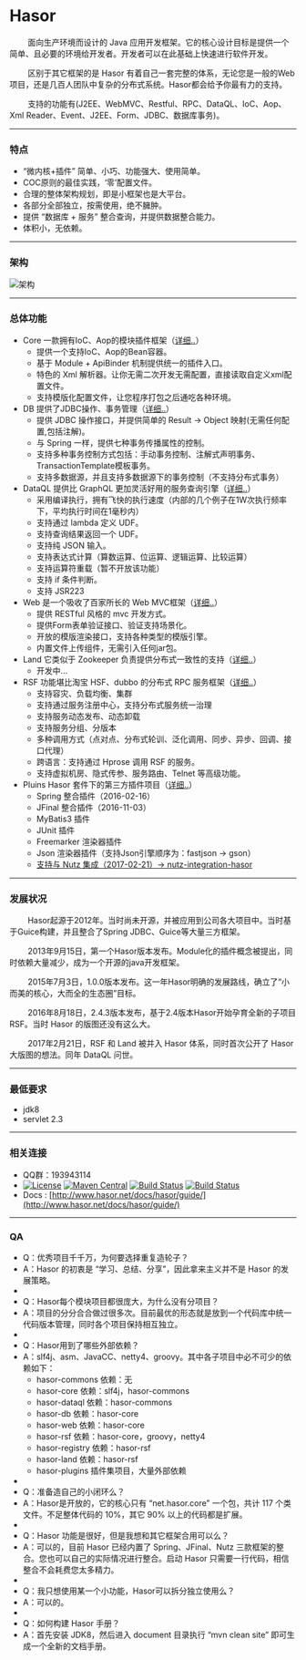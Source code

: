 # Hasor

&emsp;&emsp; 面向生产环境而设计的 Java 应用开发框架。它的核心设计目标是提供一个简单、且必要的环境给开发者。开发者可以在此基础上快速进行软件开发。

&emsp;&emsp; 区别于其它框架的是 Hasor 有着自己一套完整的体系，无论您是一般的Web项目，还是几百人团队中复杂的分布式系统。Hasor都会给予你最有力的支持。

&emsp;&emsp; 支持的功能有(J2EE、WebMVC、Restful、RPC、DataQL、IoC、Aop、Xml Reader、Event、J2EE、Form、JDBC、数据库事务)。

----------
### 特点

- “微内核+插件” 简单、小巧、功能强大、使用简单。
- COC原则的最佳实践，‘零’配置文件。
- 合理的整体架构规划，即是小框架也是大平台。
- 各部分全部独立，按需使用，绝不臃肿。
- 提供 “数据库 + 服务” 整合查询，并提供数据整合能力。
- 体积小，无依赖。

----------
### 架构
![架构](http://files.hasor.net/uploader/20170609/155318/CC2_403A_3BD5_D581.jpg "架构")

----------
### 总体功能

- Core 一款拥有IoC、Aop的模块插件框架（[详细..](hasor-core/README.md)）
    - 提供一个支持IoC、Aop的Bean容器。
    - 基于 Module + ApiBinder 机制提供统一的插件入口。
    - 特色的 Xml 解析器。让你无需二次开发无需配置，直接读取自定义xml配置文件。
    - 支持模版化配置文件，让您程序打包之后通吃各种环境。
- DB 提供了JDBC操作、事务管理（[详细..](hasor-db/README.md)）
    - 提供 JDBC 操作接口，并提供简单的 Result -> Object 映射(无需任何配置,包括注解)。
    - 与 Spring 一样，提供七种事务传播属性的控制。
    - 支持多种事务控制方式包括：手动事务控制、注解式声明事务、TransactionTemplate模板事务。
    - 支持多数据源，并且支持多数据源下的事务控制（不支持分布式事务）
- DataQL 提供比 GraphQL 更加灵活好用的服务查询引擎（[详细..](hasor-dataql/README.md)）
    - 采用编译执行，拥有飞快的执行速度（内部的几个例子在1W次执行频率下，平均执行时间在1毫秒内）
    - 支持通过 lambda 定义 UDF。
    - 支持查询结果返回一个 UDF。
    - 支持纯 JSON 输入。
    - 支持表达式计算（算数运算、位运算、逻辑运算、比较运算）
    - 支持运算符重载（暂不开放该功能）
    - 支持 if 条件判断。
    - 支持 JSR223
- Web 是一个吸收了百家所长的 Web MVC框架（[详细..](hasor-web/README.md)）
    - 提供 RESTful 风格的 mvc 开发方式。
    - 提供Form表单验证接口、验证支持场景化。
    - 开放的模版渲染接口，支持各种类型的模版引擎。
    - 内置文件上传组件，无需引入任何jar包。
- Land 它类似于 Zookeeper 负责提供分布式一致性的支持（[详细..](hasor-land/README.md)）
    - 开发中...
- RSF 功能堪比淘宝 HSF、dubbo 的分布式 RPC 服务框架（[详细..](hasor-rsf/README.md)）
    - 支持容灾、负载均衡、集群
    - 支持通过服务注册中心，支持分布式服务统一治理
    - 支持服务动态发布、动态卸载
    - 支持服务分组、分版本
    - 多种调用方式（点对点、分布式轮训、泛化调用、同步、异步、回调、接口代理）
    - 跨语言：支持通过 Hprose 调用 RSF 的服务。
    - 支持虚拟机房、隐式传参、服务路由、Telnet 等高级功能。
- Pluins Hasor 套件下的第三方插件项目（[详细..](hasor-plugins/README.md)）
    - Spring 整合插件（2016-02-16）
    - JFinal 整合插件（2016-11-03）
    - MyBatis3 插件
    - JUnit 插件
    - Freemarker 渲染器插件
    - Json 渲染器插件（支持Json引擎顺序为：fastjson -> gson）
    - [支持与 Nutz 集成（2017-02-21）-> nutz-integration-hasor](https://github.com/nutzam/nutzmore/tree/master/nutz-integration-hasor)

----------
### 发展状况

&emsp;&emsp; Hasor起源于2012年。当时尚未开源，并被应用到公司各大项目中。当时基于Guice构建，并且整合了Spring JDBC、Guice等大量三方框架。

&emsp;&emsp; 2013年9月15日，第一个Hasor版本发布。Module化的插件概念被提出，同时依赖大量减少，成为一个开源的java开发框架。

&emsp;&emsp; 2015年7月3日，1.0.0版本发布。这一年Hasor明确的发展路线，确立了“小而美的核心，大而全的生态圈”目标。

&emsp;&emsp; 2016年8月18日，2.4.3版本发布，基于2.4版本Hasor开始孕育全新的子项目 RSF。当时 Hasor 的版图还没有这么大。

&emsp;&emsp; 2017年2月21日，RSF 和 Land 被并入 Hasor 体系，同时首次公开了 Hasor 大版图的想法。同年 DataQL 问世。

----------
### 最低要求
* jdk8
* servlet 2.3

----------
### 相关连接
* QQ群：193943114
* [![License](https://img.shields.io/badge/license-Apache%202-4EB1BA.svg)](https://www.apache.org/licenses/LICENSE-2.0.html)
[![Maven Central](https://maven-badges.herokuapp.com/maven-central/net.hasor/hasor-core/badge.svg)](https://maven-badges.herokuapp.com/maven-central/net.hasor/hasor-core)
[![Build Status](https://travis-ci.org/zycgit/hasor.svg?branch=master)](https://travis-ci.org/zycgit/hasor)
[![Build Status](https://travis-ci.org/zycgit/hasor.svg?branch=dev)](https://travis-ci.org/zycgit/hasor)
* Docs : [http://www.hasor.net/docs/hasor/guide/](http://www.hasor.net/docs/hasor/guide/)

----------
### QA
* Q：优秀项目千千万，为何要选择重复造轮子？
* A：Hasor 的初衷是 “学习、总结、分享”，因此拿来主义并不是 Hasor 的发展策略。
* 
* Q：Hasor每个模块项目都很庞大，为什么没有分项目？
* A：项目的分分合合做过很多次。目前最优的形态就是放到一个代码库中统一代码版本管理，同时各个项目保持相互独立。
* 
* Q：Hasor用到了哪些外部依赖？
* A：slf4j、asm、JavaCC、netty4、groovy。其中各子项目中必不可少的依赖如下：
    * hasor-commons 依赖：无
    * hasor-core 依赖：slf4j，hasor-commons
    * hasor-dataql 依赖：hasor-commons
    * hasor-db 依赖：hasor-core
    * hasor-web 依赖：hasor-core
    * hasor-rsf 依赖：hasor-core，groovy，netty4
    * hasor-registry 依赖：hasor-rsf
    * hasor-land 依赖：hasor-rsf
    * hasor-plugins 插件集项目，大量外部依赖
* 
* Q：准备造自己的小闭环么？
* A：Hasor是开放的，它的核心只有 “net.hasor.core” 一个包，共计 117 个类文件。不足整体代码的 10%，其它 90% 以上的代码都是扩展。
* 
* Q：Hasor 功能是很好，但是我想和其它框架合用可以么？
* A：可以的，目前 Hasor 已经内置了 Spring、JFinal、Nutz 三款框架的整合。您也可以自己的实际情况进行整合。启动 Hasor 只需要一行代码，相信整合不会耗费您太多精力。
* 
* Q：我只想使用某一个小功能，Hasor可以拆分独立使用么？
* A：可以的。
* 
* Q：如何构建 Hasor 手册？
* A：首先安装 JDK8，然后进入 document 目录执行 “mvn clean site” 即可生成一个全新的文档手册。
